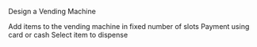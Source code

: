 Design a Vending Machine

Add items to the vending machine in fixed number of slots
Payment using card or cash
Select item to dispense
